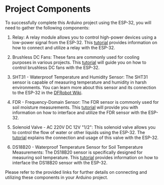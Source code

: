 
# Project Components

To successfully complete this Arduino project using the ESP-32, you will need to gather the following components:

1. Relay: A relay module allows you to control high-power devices using a low-power signal from the ESP-32. This [tutorial](https://randomnerdtutorials.com/esp32-relay-module-ac-web-server/) provides information on how to connect and utilize a relay with the ESP-32.

2. Brushless DC Fans: These fans are commonly used for cooling purposes in various projects. This [tutorial](https://esp32io.com/tutorials/esp32-controls-fan) will guide you on how to control brushless DC fans with the ESP-32.

3. SHT31 - Waterproof Temperature and Humidity Sensor: The SHT31 sensor is capable of measuring temperature and humidity in harsh environments. You can learn more about this sensor and its connection to the ESP-32 in the [DFRobot Wiki](https://wiki.dfrobot.com/SHT31_Temperature_Humidity_Sensor_Weatherproof_SKU_SEN0385).

4. FDR - Frequency-Domain Sensor: The FDR sensor is commonly used for soil moisture measurements. This [tutorial](https://esp32io.com/tutorials/esp32-soil-moisture-sensor) will provide you with information on how to interface and utilize the FDR sensor with the ESP-32.

5. Solenoid Valve - AC 220V DC 12V "1/2": This solenoid valve allows you to control the flow of water or other liquids using the ESP-32. The [tutorial](https://esp32io.com/tutorials/esp32-water-liquid-valve) explains the connection and usage of this valve with the ESP-32.

6. DS18B20 - Waterproof Temperature Sensor for Soil Temperature Measurements: The DS18B20 sensor is specifically designed for measuring soil temperature. This [tutorial](https://www.electronicwings.com/esp32/ds18b20-sensor-interfacing-with-esp32) provides information on how to interface the DS18B20 sensor with the ESP-32.

Please refer to the provided links for further details on connecting and utilizing these components in your Arduino project.
